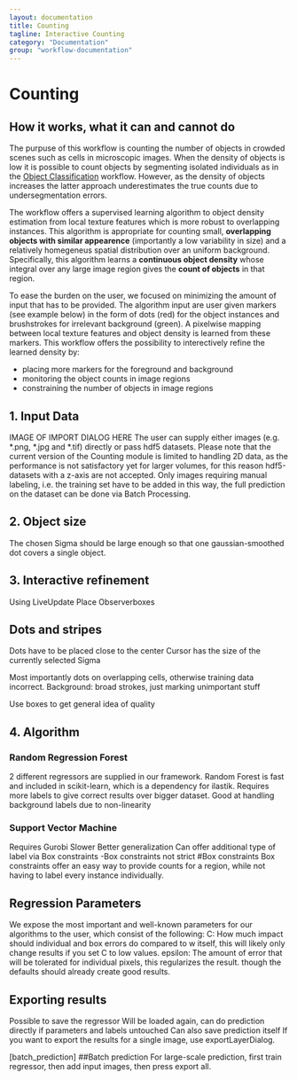 ```yaml
---
layout: documentation
title: Counting
tagline: Interactive Counting
category: "Documentation"
group: "workflow-documentation"
---
```

# Counting
## How it works, what it can and cannot do

The purpuse of this workflow is counting the number of objects in crowded scenes such as cells in microscopic images. 
When the density of objects is low it is possible to count objects by segmenting isolated individuals as in the <a href = "../objectClassification"> Object Classification</a> workflow. However, as the density of objects increases the latter approach underestimates the true counts due to undersegmentation errors. 

The workflow offers a supervised learning algorithm to object density estimation from local texture features which is more robust to overlapping instances. This algorithm is appropriate for counting small, **overlapping objects with similar appearence** (importantly a low variability in size) and a relatively homegeneus spatial distribution over an uniform background. Specifically, this algorithm learns a **continuous object density** whose integral over any large image region gives the **count of objects** in that region. 

To ease the burden on the user, we focused on minimizing the amount of input that has to be provided. The algorithm input are user given markers (see example below) in the form of dots (red) for the object instances and brushstrokes for irrelevant background (green). A pixelwise mapping between local texture features and object density is learned from these markers. This workflow offers the possibility to interectively refine the learned density by:

* placing more markers for the foreground and background 
* monitoring the object counts in image regions
* constraining the number of objects in image regions 

<!---
Complicated but separated objects with a high variability as seen on the left are more suited to the <a href = "../objectClassification"> Object Classification</a> module.


#pixel-to-pixel regression algorithm to estimate the object density map of a given image, 
#via which the object count in a region can be derived via summing over the aforementioned map.

While counting connected components via e.g. Pixel Classification is viable for very sparse data, 
overlapping objects in big clusters require our density-based regression algorithm.
Still, to provide accurate counts, similarity between individual instances is expected, most notably in size:

To ease the burden on the user, we focused on minimizing the amount of input that has to be provided, rather than manually labeling either the extent or the boundaries of a specific object, 
instead of marking the exact shapes of the objects, dots placed close to the centers are sufficient in our case.
![](counting_intro_overview.png)

![](counting_good_bad.png)
-->



## 1. Input Data
IMAGE OF IMPORT DIALOG HERE
The user can supply either images (e.g. \*.png, \*.jpg and \*.tif) directly or pass hdf5 datasets.
Please note that the current version of the Counting module is limited to handling 2D data, as the performance is not satisfactory yet for larger volumes, for this reason hdf5-datasets with a z-axis are not accepted.
Only images requiring manual labeling, i.e. the training set have to be added in this way, the full prediction on the dataset can be done via Batch Processing.


## 2. Object size

The chosen Sigma should be large enough so that one gaussian-smoothed dot covers a single object.


## 3. Interactive refinement
Using LiveUpdate
Place Observerboxes
## Dots and stripes
Dots have to be placed close to the center
Cursor has the size of the currently selected Sigma

Most importantly dots on overlapping cells, otherwise training data incorrect.
Background: broad strokes, just marking unimportant stuff

Use boxes to get general idea of quality




## 4. Algorithm
### Random Regression Forest
2 different regressors are supplied in our framework.
Random Forest is fast and included in scikit-learn, which is a dependency for ilastik.
Requires more labels to give correct results over bigger dataset.
Good at handling background labels due to non-linearity




### Support Vector Machine
Requires Gurobi
Slower
Better generalization
Can offer additional type of label via Box constraints
-Box constraints not strict
#Box constraints
Box constraints offer an easy way to provide counts for a region, while not having to label every instance individually.




## Regression Parameters
We expose the most important and well-known parameters for our algorithms to the user, 
which consist of the following:
C: How much impact should individual and box errors do compared to w itself, this will likely only change results if you set C to low values.
epsilon: The amount of error that will be tolerated for individual pixels, this regularizes the result. 
though the defaults should already create good results.





## Exporting results
Possible to save the regressor
Will be loaded again, can do prediction directly if parameters and labels untouched
Can also save prediction itself
If you want to export the results for a single image, use exportLayerDialog.

[batch_prediction] ##Batch prediction
For large-scale prediction, first train regressor, then add input images, then press export all.




